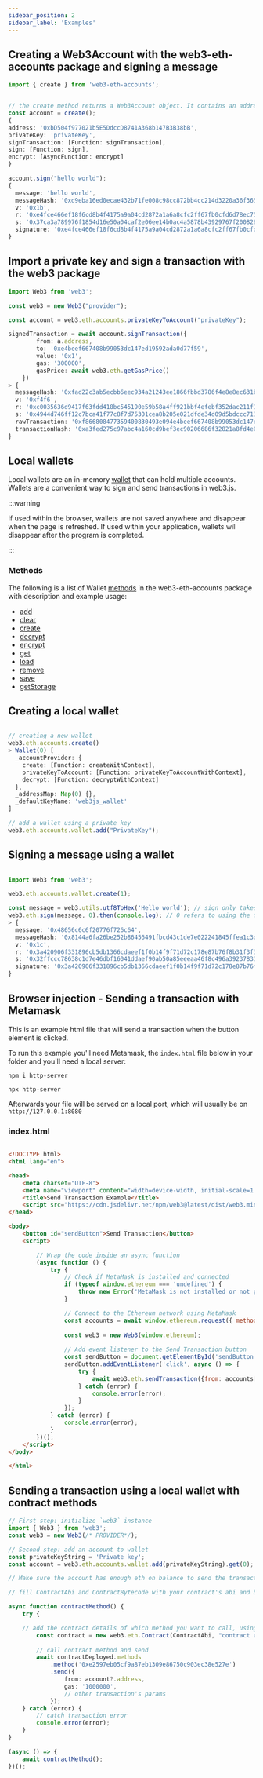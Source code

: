 ```yaml
---
sidebar_position: 2
sidebar_label: 'Examples'
---
```


## Creating a Web3Account with the web3-eth-accounts package and signing a message


``` ts
import { create } from 'web3-eth-accounts';


// the create method returns a Web3Account object. It contains an address and private key and allows you to be able to encrypt, sign and signTransaction.
const account = create();
{
address: '0xbD504f977021b5E5DdccD8741A368b147B3B38bB',
privateKey: 'privateKey',
signTransaction: [Function: signTransaction],
sign: [Function: sign],
encrypt: [AsyncFunction: encrypt]
}

account.sign("hello world");
{
  message: 'hello world',
  messageHash: '0xd9eba16ed0ecae432b71fe008c98cc872bb4cc214d3220a36f365326cf807d68',
  v: '0x1b',
  r: '0xe4fce466ef18f6cd8b4f4175a9a04cd2872a1a6a8cfc2ff67fb0cfd6d78ec758',
  s: '0x37ca3a789976f1854d16e50a04caf2e06ee14b0ac4a5878b43929767f2008288',
  signature: '0xe4fce466ef18f6cd8b4f4175a9a04cd2872a1a6a8cfc2ff67fb0cfd6d78ec75837ca3a789976f1854d16e50a04caf2e06ee14b0ac4a5878b43929767f20082881b'
}

```
## Import a private key and sign a transaction with the web3 package

``` ts
import Web3 from 'web3';

const web3 = new Web3("provider");

const account = web3.eth.accounts.privateKeyToAccount("privateKey");

signedTransaction = await account.signTransaction({
        from: a.address,
        to: '0xe4beef667408b99053dc147ed19592ada0d77f59',
        value: '0x1',
        gas: '300000',
        gasPrice: await web3.eth.getGasPrice()
    })
> {
  messageHash: '0xfad22c3ab5ecbb6eec934a21243ee1866fbbd3786f4e8e8ec631b917ef65174d',
  v: '0xf4f6',
  r: '0xc0035636d9417f63fdd418bc545190e59b58a4ff921bbf4efebf352dac211f11',
  s: '0x4944d746ff12c7bca41f77c8f7d75301cea8b205e021dfde34d09d5bdccc713d',
  rawTransaction: '0xf866808477359400830493e094e4beef667408b99053dc147ed19592ada0d77f59018082f4f6a0c0035636d9417f63fdd418bc545190e59b58a4ff921bbf4efebf352dac211f11a04944d746ff12c7bca41f77c8f7d75301cea8b205e021dfde34d09d5bdccc713d',
  transactionHash: '0xa3fed275c97abc4a160cd9bef3ec90206686f32821a8fd4e01a04130bff35c1a'
}

```
## Local wallets

Local wallets are an in-memory [wallet](/api/web3-eth-accounts/class/Wallet/) that can hold multiple accounts.
Wallets are a convenient way to sign and send transactions in web3.js.

:::warning

If used within the browser, wallets are not saved anywhere and disappear when the page is refreshed.
If used within your application, wallets will disappear after the program is completed.

:::

### Methods

The following is a list of Wallet [methods]( /api/web3-eth-accounts/class/Wallet#Methods) in the web3-eth-accounts package with description and example usage: 

- [add]( /api/web3-eth-accounts/class/Wallet/#add)
- [clear]( /api/web3-eth-accounts/class/Wallet/#clear)
- [create]( /api/web3-eth-accounts/class/Wallet/#create)
- [decrypt]( /api/web3-eth-accounts/class/Wallet/#decrypt)
- [encrypt]( /api/web3-eth-accounts/class/Wallet/#encrypt)
- [get]( /api/web3-eth-accounts/class/Wallet/#get)
- [load]( /api/web3-eth-accounts/class/Wallet/#load)
- [remove]( /api/web3-eth-accounts/class/Wallet/#remove)
- [save]( /api/web3-eth-accounts/class/Wallet/#save)
- [getStorage]( /api/web3-eth-accounts/class/Wallet/#getStorage) 


## Creating a local wallet

```ts

// creating a new wallet
web3.eth.accounts.create() 
> Wallet(0) [
  _accountProvider: {
    create: [Function: createWithContext],
    privateKeyToAccount: [Function: privateKeyToAccountWithContext],
    decrypt: [Function: decryptWithContext]
  },
  _addressMap: Map(0) {},
  _defaultKeyName: 'web3js_wallet'
]

// add a wallet using a private key
web3.eth.accounts.wallet.add("PrivateKey");
```

## Signing a message using a wallet

``` ts

import Web3 from 'web3';

web3.eth.accounts.wallet.create(1);

const message = web3.utils.utf8ToHex('Hello world'); // sign only takes hexstrings, so turn message to hexstring
web3.eth.sign(message, 0).then(console.log); // 0 refers to using the first index of the wallet to sign the message
> {
  message: '0x48656c6c6f20776f726c64',
  messageHash: '0x8144a6fa26be252b86456491fbcd43c1de7e022241845ffea1c3df066f7cfede',
  v: '0x1c',
  r: '0x3a420906f331896cb5db1366cdaeef1f0b14f9f71d72c178e87b76f8b31f3f36',
  s: '0x32ffccc78638c1d7e46dbf16041ddaef90ab50a85eeeaa46f8c496a39237831a',
  signature: '0x3a420906f331896cb5db1366cdaeef1f0b14f9f71d72c178e87b76f8b31f3f3632ffccc78638c1d7e46dbf16041ddaef90ab50a85eeeaa46f8c496a39237831a1c'
}
```

## Browser injection - Sending a transaction with Metamask

This is an example html file that will send a transaction when the button element is clicked.

To run this example you'll need Metamask, the `index.html` file below in your folder and you'll need a local server:

`npm i http-server`

`npx http-server`

Afterwards your file will be served on a local port, which will usually be on `http://127.0.0.1:8080`

### index.html
``` html

<!DOCTYPE html>
<html lang="en">

<head>
	<meta charset="UTF-8">
	<meta name="viewport" content="width=device-width, initial-scale=1.0">
	<title>Send Transaction Example</title>
	<script src="https://cdn.jsdelivr.net/npm/web3@latest/dist/web3.min.js"></script>
</head>

<body>
	<button id="sendButton">Send Transaction</button>
	<script>

		// Wrap the code inside an async function
		(async function () {
			try {
				// Check if MetaMask is installed and connected
				if (typeof window.ethereum === 'undefined') {
					throw new Error('MetaMask is not installed or not properly configured');
				}

				// Connect to the Ethereum network using MetaMask
				const accounts = await window.ethereum.request({ method: 'eth_requestAccounts' });
        
				const web3 = new Web3(window.ethereum);
        
				// Add event listener to the Send Transaction button
				const sendButton = document.getElementById('sendButton');
				sendButton.addEventListener('click', async () => {
					try {
						await web3.eth.sendTransaction({from: accounts[0],to:"0x38E2fb54587208f29B1452Bb8136d271BE0912EF"})
					} catch (error) {
						console.error(error);
					}
				});
			} catch (error) {
				console.error(error);
			}
		})();
	</script>
</body>

</html>

```

## Sending a transaction using a local wallet with contract methods

``` ts
// First step: initialize `web3` instance
import { Web3 } from 'web3';
const web3 = new Web3(/* PROVIDER*/);

// Second step: add an account to wallet
const privateKeyString = 'Private key';
const account = web3.eth.accounts.wallet.add(privateKeyString).get(0);

// Make sure the account has enough eth on balance to send the transaction

// fill ContractAbi and ContractBytecode with your contract's abi and bytecode

async function contractMethod() {
	try {

    // add the contract details of which method you want to call, using the contract abi and contract address
		const contract = new web3.eth.Contract(ContractAbi, "contract address");
		
		// call contract method and send 
		await contractDeployed.methods
			.method('0xe2597eb05cf9a87eb1309e86750c903ec38e527e')
			.send({
				from: account?.address,
				gas: '1000000',
				// other transaction's params
			});
	} catch (error) {
		// catch transaction error
		console.error(error);
	}
}

(async () => {
	await contractMethod();
})();

```